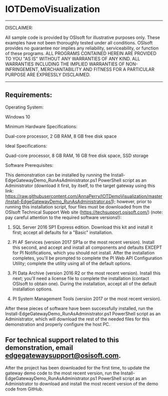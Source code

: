 # IOTDemoVisualization

 ***********************************************************************
  DISCLAIMER:
 
  All sample code is provided by OSIsoft for illustrative purposes only.
  These examples have not been thoroughly tested under all conditions.
  OSIsoft provides no guarantee nor implies any reliability,
  serviceability, or function of these programs.
  ALL PROGRAMS CONTAINED HEREIN ARE PROVIDED TO YOU "AS IS"
  WITHOUT ANY WARRANTIES OF ANY KIND. ALL WARRANTIES INCLUDING
  THE IMPLIED WARRANTIES OF NON-INFRINGEMENT, MERCHANTABILITY
  AND FITNESS FOR A PARTICULAR PURPOSE ARE EXPRESSLY DISCLAIMED.
 ************************************************************************

## Requirements:

Operating System:

Windows 10

Minimum Hardware Specifications:

Dual-core processor, 2 GB RAM, 8 GB free disk space

Ideal Specifications:

Quad-core processor, 8 GB RAM, 16 GB free disk space, SSD storage

Software Prerequisites:

This demonstration can be installed by running the Install-EdgeGatewayDemo_RunAsAdministrator.ps1 PowerShell script as an Administrator (download it first, by itself, to the target gateway using this link: https://raw.githubusercontent.com/AnnaPerry/IOTDemoVisualization/master/Install-EdgeGatewayDemo_RunAsAdministrator.ps1); however, prior to running this installation script, four files must be downloaded from the OSIsoft Technical Support Web site (https://techsupport.osisoft.com/) (note: pay careful attention to the required software versions!):

1. SQL Server 2016 SP1 Express edition. 
Download this kit and install it first; accept all defaults for a "Basic" installation.

2. PI AF Services (version 2017 SP1a or the most recent version). 
Install this second, and accept and install all components and defaults EXCEPT for PI Notifications, which you should not install.  After the installation completes, you'll be prompted to complete the PI Web API Configuration Utility; complete the utility using all of the default options.

3. PI Data Archive (version 2016 R2 or the most recent version). 
Install this next; you'll need a license file to complete the installation (contact OSIsoft to obtain one).  During the installation, accept all of the default installation options.

4. PI System Management Tools (version 2017 or the most recent version). 

After these pieces of software have been successfully installed, run the Install-EdgeGatewayDemo_RunAsAdministrator.ps1 PowerShell script as an Administrator, which will download the rest of the needed files for this demonstration and properly configure the host PC.

## For technical support related to this demonstration, email edgegatewaysupport@osisoft.com.

After the project has been downloaded for the first time, to update the gateway demo code to the most recent version, run the Install-EdgeGatewayDemo_RunAsAdministrator.ps1 PowerShell script as an Administrator to download and install the most recent version of the demo code from GitHub.
